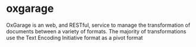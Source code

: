 oxgarage
========

OxGarage is an web, and RESTful, service to manage the transformation of documents between a variety of formats. The majority of transformations use the Text Encoding Initiative format as a pivot format